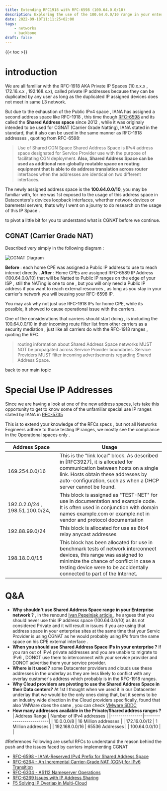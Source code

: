 ```yaml
---
title: Extending RFC1918 with RFC-6598 (100.64.0.0/10)
description: Exploring the use of the 100.64.0.0/10 range in your enterprise network and some Q&A abot what is RFC-6598
date: 2022-09-10T11:11:25+02:00
tags: 
    - networks
    - backbone
draft: false
---
```

{{< toc >}}
# introduction
We are all familiar with the RFC-1918 AKA Private IP Spaces (10.x.x.x , 172.16.x.x , 192.168.x.x), called private IP addresses because they can be duplicated by any user as long as the duplicated IP assigned devices does not meet in same L3 network.

But due to the exhaustion of the Public IPv4 space , IANA has assigned a second address space like RFC-1918 , this time though [RFC-6598](https://datatracker.ietf.org/doc/html/rfc6598) and its called the **Shared Address space** since 2012 , while it was originaly intended to be used for CGNAT (Carrier Grade Natting), IANA stated in the standard, that it also can be used in the same manner as RFC-1918 addresses , quoting from RFC-6598:

> Use of Shared CGN Space Shared Address Space is IPv4 address space designated for Service Provider use with the purpose of facilitating CGN deployment.  **Also, Shared Address Space can be used as additional non-globally routable space on routing equipment that is able to do address translation across router** interfaces when the addresses are identical on two different interfaces.
   
The newly assigned address space is the **100.64.0.0/10**, you may be familiar with, for me was 1st exposed to the usage of this address space in Datacenters's devices loopback interfaces, wherther network devices or baremetal servers, thats why I went on a journy to do research on the usage of this IP Space .

to pivot a little bit for you to understand what is CGNAT before we continue. 

## CGNAT (Carrier Grade NAT)
Described very simply in the following diagram : 

![CGNAT Diagram](mfs0ammg97dt16z4yagi.png)

**Before** : each home CPE was assigned a Public IP address to use to reach internet directly .
**After** : Home CPEs are assigned RFC-6589 IP Address (100.64.0.0/10) that will be Natted to Public IP ranges on the edge of your ISP , still the NATing is one to one , but you will only need a Public IP address if you want to reach external resources , as long as you stay in your carrier's network you will beusing your RFC-6598 IP.

You may ask why not just use RFC-1918 IPs for home CPE, while its possible, it showed to cause operational issue with the carriers.

One of the considerations that carriers should start doing , is including the 100.64.0.0/10 in their incoming route filter list from other carriers as a security mediation , just like all carriers do with the RFC-1918 ranges , quoting the RFC.

> routing information about Shared Address Space networks MUST NOT be propagated across Service Provider boundaries.  Service Providers MUST filter incoming advertisements regarding Shared Address Space.

back to our main topic

# Special Use IP Addresses
Since we are having a look at one of the new address spaces, lets take this opportunity to get to know some of the unfamiliar special use IP ranges stated by IANA in [RFC-5735](https://datatracker.ietf.org/doc/html/rfc5735)

This is to extend your knowledge of the RFCs specs , but not all Networks Engineers adhere to those testing IP ranges, we mostly see the compliance in the Operational spaces only .

| Address Space                   | Usage                                                                                                                                                                                                                                     |
|---------------------------------|-------------------------------------------------------------------------------------------------------------------------------------------------------------------------------------------------------------------------------------------|
| 169.254.0.0/16                  | This is the "link local" block.  As described in [RFC3927], it is allocated for communication between hosts on a single link.  Hosts obtain these addresses by auto-configuration, such as when a DHCP server cannot be found.            |
| 192.0.2.0/24 , 198.51.100.0/24, | This block is assigned as "TEST-NET" for use in documentation and example code.  It is often used in conjunction with domain names example.com or example.net in vendor and protocol documentation                                        |
| 192.88.99.0/24                  | This block is allocated for use as 6to4 relay anycast addresses                                                                                                                                                                           |
| 198.18.0.0/15                   | This block has been allocated for use in benchmark tests of network interconnect devices, this range was assigned to minimize the chance of conflict in case a testing device were to be accidentally connected to part of the Internet.  |

# Q&A 
- **Why shouldn't use Shared Address Space range in your Enterprise network ?** , in the renound [Ivan Pepelnjak article ](https://blog.ipspace.net/2013/08/can-i-use-shared-rfc-6598-ipv4-address.html), he argues that you should never use this IP address space (100.64.0.0/10) as its not considered Private and it will result in issues if you are using that address space in your enterprise sites at the same time that your Servic Provider is using CGNAT as he would probably using IPs from the same space on his CPE external interface .
- **When you should use Shared Address Space IPs in your enterprise ?** If you ran out of IPv4 private addresses and you are unable to migrate to IPv6 , DONOT use them to interconnect with your service provider and DONOT advertise them your service provider.
- **Where is it used ?** some Datacenter providers and clouds use these addresses  in the underlay as they are less likely to conflict with any overlay customer's address which probably is in the RFC-1918 ranges.
- **Why Cloud providers are pivoting to use the Shared Address Space in their Data centers?** At 1st I thought when we used it in our Datacenter underlay that we would be the only ones doing that, but it seems to be an industry wide direction in the Cloud providers specifically, found that also VMWare does the same , you can check [VMware SDDC](https://kb.vmware.com/s/article/76022)
- **How many addresses available in the Private/Shared address ranges ?**
| Address Range  | Number of IPv4 addresses |
|----------------|--------------------------|
| 10.0.0.0/8     | 16 Million addresses     |
| 172.16.0.0/12  | 1 Million addresses      |
| 192.168.0.0/16 | 65536 Addresses          |
| 100.64.0.0/10  |                          |


#References
Following are useful RFCs to understand the reason behind the push and the issues faced by carriers implementing CGNAT
- [RFC-6598 - IANA-Reserved IPv4 Prefix for Shared Address Space](https://datatracker.ietf.org/doc/html/rfc6598)
- [RFC-6264 - An Incremental Carrier-Grade NAT (CGN) for IPv6 Transition](https://datatracker.ietf.org/doc/html/rfc6264)
- [RFC-6304 - AS112 Nameserver Operations](https://datatracker.ietf.org/doc/html/rfc6304)
- [RFC-6269 Issues with IP Address Sharing](https://datatracker.ietf.org/doc/html/rfc6269)
- [F5 Solving IP Overlap in Multi-Cloud](https://www.f5.com/es_es/company/blog/solving-ip-overlap-in-multi-cloud)